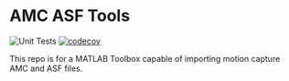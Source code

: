 # AMC ASF Tools 
![Unit Tests](https://github.com/zyigo/AMC-ASF-Tools/workflows/CI/badge.svg)
[![codecov](https://codecov.io/gh/zyigo/AMC-ASF-Tools/branch/master/graph/badge.svg)](https://codecov.io/gh/zyigo/AMC-ASF-Tools)

This repo is for a MATLAB Toolbox capable of importing motion capture AMC and ASF files.

